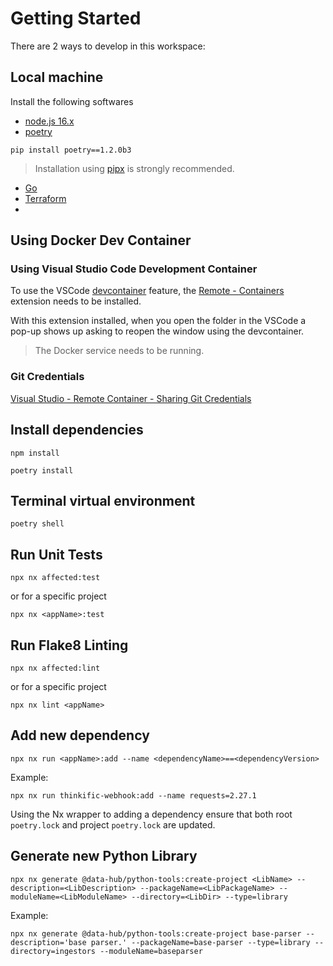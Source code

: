 # Getting Started

There are 2 ways to develop in this workspace:

## Local machine

Install the following softwares

- [node.js 16.x](https://nodejs.org/en/download/)
- [poetry](https://pypi.org/project/poetry/1.2.0b2/)

```shell
pip install poetry==1.2.0b3
```

> Installation using [pipx](https://pypa.github.io/pipx/installation/) is strongly recommended.

- [Go]()
- [Terraform]()
- []()

## Using Docker Dev Container

### Using Visual Studio Code Development Container

To use the VSCode [devcontainer](https://code.visualstudio.com/docs/remote/containers) feature, the [Remote - Containers](https://marketplace.visualstudio.com/items?itemName=ms-vscode-remote.remote-containers) extension needs to be installed.

With this extension installed, when you open the folder in the VSCode a pop-up shows up asking to reopen the window using the devcontainer.

> The Docker service needs to be running.

### Git Credentials

[Visual Studio - Remote Container - Sharing Git Credentials](https://code.visualstudio.com/docs/remote/containers#_sharing-git-credentials-with-your-container)


## Install dependencies

```shell
npm install
```

```shell
poetry install
```

## Terminal virtual environment

```shell
poetry shell
```

## Run Unit Tests

```shell
npx nx affected:test
```

or for a specific project

```shell
npx nx <appName>:test
```

## Run Flake8 Linting

```shell
npx nx affected:lint
```

or for a specific project

```shell
npx nx lint <appName>
```

## Add new dependency

```shell
npx nx run <appName>:add --name <dependencyName>==<dependencyVersion>
```

Example:

```shell
npx nx run thinkific-webhook:add --name requests=2.27.1
```

Using the Nx wrapper to adding a dependency ensure that both root `poetry.lock` and project `poetry.lock` are updated.

## Generate new Python Library

```shell
npx nx generate @data-hub/python-tools:create-project <LibName> --description=<LibDescription> --packageName=<LibPackageName> --moduleName=<LibModuleName> --directory=<LibDir> --type=library
```

Example:

```shell
npx nx generate @data-hub/python-tools:create-project base-parser --description='base parser.' --packageName=base-parser --type=library --directory=ingestors --moduleName=baseparser
```

